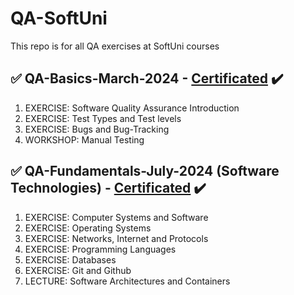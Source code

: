 # QA-SoftUni
This repo is for all QA exercises at SoftUni courses


## :white_check_mark: QA-Basics-March-2024 - [Certificated](https://softuni.bg/certificates/details/210536/d3b42b1a) :heavy_check_mark:
01. EXERCISE: Software Quality Assurance Introduction
02. EXERCISE: Test Types and Test levels
03. EXERCISE: Bugs and Bug-Tracking
04. WORKSHOP: Manual Testing


## :white_check_mark: QA-Fundamentals-July-2024 (Software Technologies) - [Certificated](https://softuni.bg/certificates/details/218808/1791ed76) :heavy_check_mark:
01. EXERCISE: Computer Systems and Software
02. EXERCISE: Operating Systems
03. EXERCISE: Networks, Internet and Protocols
04. ЕXERCISE: Programming Languages
05. EXERCISE: Databases
06. EXERCISE: Git and Github
07. LECTURE: Software Architectures and Containers

